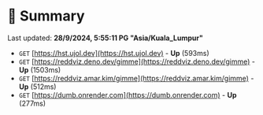 # 📖 Summary
Last updated: **28/9/2024, 5:55:11 PG "Asia/Kuala_Lumpur"**

- `GET` [https://hst.ujol.dev](https://hst.ujol.dev) - **Up** (593ms)
- `GET` [https://reddviz.deno.dev/gimme](https://reddviz.deno.dev/gimme) - **Up** (1503ms)
- `GET` [https://reddviz.amar.kim/gimme](https://reddviz.amar.kim/gimme) - **Up** (512ms)
- `GET` [https://dumb.onrender.com](https://dumb.onrender.com) - **Up** (277ms)
